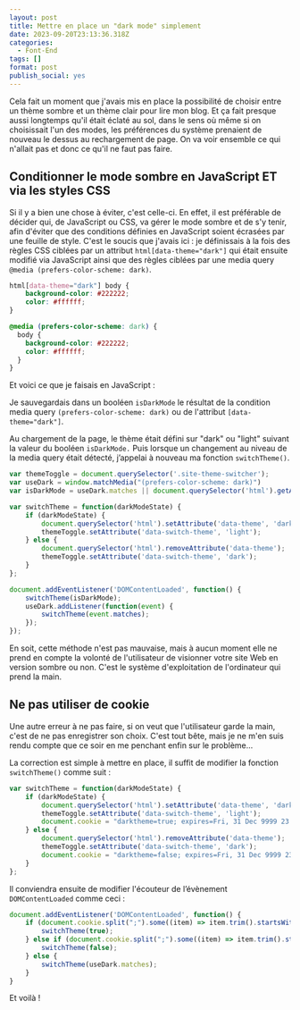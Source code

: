 ```yaml
---
layout: post
title: Mettre en place un "dark mode" simplement
date: 2023-09-20T23:13:36.318Z
categories:
  - Font-End
tags: []
format: post
publish_social: yes
---
```

Cela fait un moment que j'avais mis en place la possibilité de choisir entre un thème sombre et un thème clair pour lire mon blog. Et ça fait presque aussi longtemps qu'il était éclaté au sol, dans le sens où même si on choisissait l'un des modes, les préférences du système prenaient de nouveau le dessus au rechargement de page. On va voir ensemble ce qui n'allait pas et donc ce qu'il ne faut pas faire.<!--more-->

## Conditionner le mode sombre en JavaScript ET via les styles CSS

Si il y a bien une chose à éviter, c'est celle-ci. En effet, il est préférable de décider qui, de JavaScript ou CSS, va gérer le mode sombre et de s'y tenir, afin d'éviter que des conditions définies en JavaScript soient écrasées par une feuille de style. C'est le soucis que j'avais ici : je définissais à la fois des règles CSS ciblées par un attribut `html[data-theme="dark"]` qui était ensuite modifié via JavaScript ainsi que des règles ciblées par une media query `@media (prefers-color-scheme: dark)`.

```css
html[data-theme="dark"] body {
    background-color: #222222;
    color: #ffffff;
}

@media (prefers-color-scheme: dark) {
  body {
    background-color: #222222;
    color: #ffffff;
  }
}
```

Et voici ce que je faisais en JavaScript :

Je sauvegardais dans un booléen `isDarkMode` le résultat de la condition media query `(prefers-color-scheme: dark)` ou de l'attribut `[data-theme="dark"]`. 

Au chargement de la page, le thème était défini sur "dark" ou "light" suivant la valeur du booléen `isDarkMode.` Puis lorsque un changement au niveau de la media query était détecté, j’appelai à nouveau ma fonction `switchTheme()`.

```javascript
var themeToggle = document.querySelector('.site-theme-switcher');
var useDark = window.matchMedia("(prefers-color-scheme: dark)")
var isDarkMode = useDark.matches || document.querySelector('html').getAttribute('data-theme') === "dark";

var switchTheme = function(darkModeState) {
	if (darkModeState) {
		document.querySelector('html').setAttribute('data-theme', 'dark');
		themeToggle.setAttribute('data-switch-theme', 'light');
	} else {
		document.querySelector('html').removeAttribute('data-theme');
		themeToggle.setAttribute('data-switch-theme', 'dark');
	}
};

document.addEventListener('DOMContentLoaded', function() {
	switchTheme(isDarkMode);
	useDark.addListener(function(event) {
		switchTheme(event.matches);
	});
});
```

En soit, cette méthode n'est pas mauvaise, mais à aucun moment elle ne prend en compte la volonté de l'utilisateur de visionner votre site Web en version sombre ou non. C'est le système d'exploitation de l'ordinateur qui prend la main.

## Ne pas utiliser de cookie

Une autre erreur à ne pas faire, si on veut que l'utilisateur garde la main, c'est de ne pas enregistrer son choix. C'est tout bête, mais je ne m'en suis rendu compte que ce soir en me penchant enfin sur le problème...

La correction est simple à mettre en place, il suffit de modifier la fonction `switchTheme()` comme suit :

```javascript
var switchTheme = function(darkModeState) {
	if (darkModeState) {
		document.querySelector('html').setAttribute('data-theme', 'dark');
		themeToggle.setAttribute('data-switch-theme', 'light');
		document.cookie = "darktheme=true; expires=Fri, 31 Dec 9999 23:59:59 GMT;";
	} else {
		document.querySelector('html').removeAttribute('data-theme');
		themeToggle.setAttribute('data-switch-theme', 'dark');
		document.cookie = "darktheme=false; expires=Fri, 31 Dec 9999 23:59:59 GMT;";
	}
};
```

Il conviendra ensuite de modifier l'écouteur de l’évènement `DOMContentLoaded` comme ceci :

```javascript
document.addEventListener('DOMContentLoaded', function() {
	if (document.cookie.split(";").some((item) => item.trim().startsWith("darktheme=true"))) {
		switchTheme(true);
	} else if (document.cookie.split(";").some((item) => item.trim().startsWith("darktheme=false"))) {
		switchTheme(false);
	} else {
		switchTheme(useDark.matches);
	}
}
```

Et voilà !